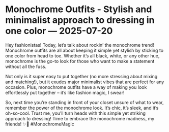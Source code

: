 # Monochrome Outfits - Stylish and minimalist approach to dressing in one color — 2025-07-20

Hey fashionistas! Today, let’s talk about rockin’ the monochrome trend! Monochrome outfits are all about keeping it simple yet stylish by sticking to one color from head to toe. Whether it’s all black, white, or any other hue, monochrome is the go-to look for those who want to make a statement without all the fuss.

Not only is it super easy to put together (no more stressing about mixing and matching!), but it exudes major minimalist vibes that are perfect for any occasion. Plus, monochrome outfits have a way of making you look effortlessly put together – it’s like fashion magic, I swear!

So, next time you’re standing in front of your closet unsure of what to wear, remember the power of the monochrome look. It’s chic, it’s sleek, and it’s oh-so-cool. Trust me, you’ll turn heads with this simple yet striking approach to dressing! Time to embrace the monochrome madness, my friends! ✨🖤 #MonochromeMagic
